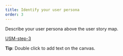 ```yaml
---
title: Identify your user persona
order: 3
---
```


Describe your user persona above the user story map.

[USM-step-3](howTo:USM-step-3)

**Tip**: Double click to add text on the canvas.
